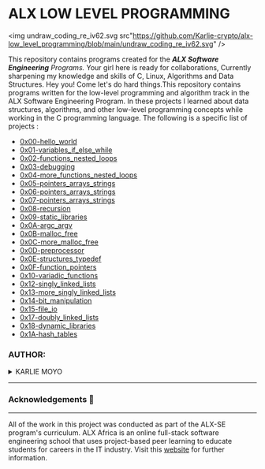 
# ALX LOW LEVEL PROGRAMMING

<img undraw_coding_re_iv62.svg src"https://github.com/Karlie-crypto/alx-low_level_programming/blob/main/undraw_coding_re_iv62.svg" />

This repository contains programs created for the _**ALX Software Engineering** Programs._ Your girl here is ready for collaborations, Currently sharpening my knowledge and skills of C, Linux, Algorithms and Data Structures. Hey you! Come let's do hard things.This repository contains programs written for the low-level programming and algorithm track in the ALX Software Engineering Program. In these projects I learned about data structures, algorithms, and other low-level programming concepts while working in the C programming language. The following is a specific list of projects :

- [0x00-hello_world](https://github.com/Karlie-crypto/alx-low_level_programming/tree/main/0x00-hello_world)
- [0x01-variables_if_else_while](https://github.com/Karlie-crypto/alx-low_level_programming/tree/main/0x01-variables_if_else_while)
- [0x02-functions_nested_loops](https://github.com/Karlie-crypto/alx-low_level_programming/tree/main/0x02-functions_nested_loops)
- [0x03-debugging](https://github.com/Karlie-crypto/alx-low_level_programming/tree/main/0x03-debugging)
- [0x04-more_functions_nested_loops](https://github.com/Karlie-crypto/alx-low_level_programming/tree/main/0x04-more_functions_nested_loops)
- [0x05-pointers_arrays_strings](https://github.com/Karlie-crypto/alx-low_level_programming/tree/main/0x05-pointers_arrays_strings)
- [0x06-pointers_arrays_strings](https://github.com/Karlie-crypto/alx-low_level_programming/tree/main/0x06-pointers_arrays_strings)
- [0x07-pointers_arrays_strings](https://github.com/Karlie-crypto/alx-low_level_programming/tree/main/0x07-pointers_arrays_strings)
- [0x08-recursion](https://github.com/Karlie-crypto/alx-low_level_programming/tree/main/0x08-recursion)
- [0x09-static_libraries](https://github.com/Karlie-crypto/alx-low_level_programming/tree/main/0x09-static_libraries)
- [0x0A-argc_argv](https://github.com/Karlie-crypto/alx-low_level_programming/tree/main/0x0A-argc_argv)
- [0x0B-malloc_free](https://github.com/Karlie-crypto/alx-low_level_programming/tree/main/0x0B-malloc_free)
- [0x0C-more_malloc_free](https://github.com/Karlie-crypto/alx-low_level_programming/tree/main/0x0C-more_malloc_free)
- [0x0D-preprocessor](https://github.com/Karlie-crypto/alx-low_level_programming/tree/main/0x0D-preprocessor)
- [0x0E-structures_typedef](https://github.com/Karlie-crypto/alx-low_level_programming/tree/main/0x0E-structures_typedef)
- [0x0F-function_pointers](https://github.com/Karlie-crypto/alx-low_level_programming/tree/main/0x0F-function_pointers)
- [0x10-variadic_functions](https://github.com/Karlie-crypto/alx-low_level_programming/tree/main/0x10-variadic_functions)
- [0x12-singly_linked_lists](https://github.com/Karlie-crypto/alx-low_level_programming/tree/main/0x12-singly_linked_lists)
- [0x13-more_singly_linked_lists](https://github.com/Karlie-crypto/alx-low_level_programming/tree/main/0x13-more_singly_linked_lists)
- [0x14-bit_manipulation](https://github.com/Karlie-crypto/alx-low_level_programming/tree/main/0x14-bit_manipulation)
- [0x15-file_io](https://github.com/Karlie-crypto/alx-low_level_programming/tree/main/0x15-file_io)
- [0x17-doubly_linked_lists](https://github.com/Karlie-crypto/alx-low_level_programming/tree/main/0x17-doubly_linked_lists)
- [0x18-dynamic_libraries](https://github.com/Karlie-crypto/alx-low_level_programming/tree/main/0x18-dynamic_libraries)
- [0x1A-hash_tables](https://github.com/Karlie-crypto/alx-low_level_programming/tree/main/0x1A-hash_tables)

### AUTHOR:
<details>
    <summary>KARLIE MOYO</summary>
    <ul>
        <li>
            <a href="https://github.com/Karlie-crypto">Github</a>
        </li>
        <li>
            <a href="https://twitter.com/karlieemoyo">Twitter</a>
        </li>
        <li>
            <a href="https://karlieemoyo@gmail.com">e-mail</a>
        </li>
    </ul>
</details>

---

### Acknowledgements  :pray:
___
All of the work in this project was conducted as part of the ALX-SE program's curriculum. ALX Africa is an online full-stack software engineering school that uses project-based peer learning to educate students for careers in the IT industry. Visit this <a href="https://www.alxafrica.com/software-engineering-2022">website</a> for further information.
